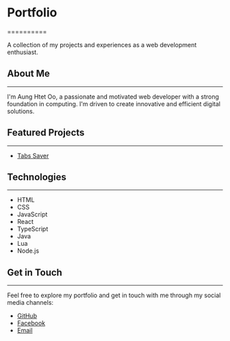 # Portfolio
==========

A collection of my projects and experiences as a web development enthusiast.

## About Me
------------

I'm Aung Htet Oo, a passionate and motivated web developer with a strong foundation in computing. I'm driven to create innovative and efficient digital solutions.

## Featured Projects
-------------------
* [Tabs Saver](https://github.com/BlaztiBoi/tab-saver)

## Technologies
--------------

* HTML
* CSS
* JavaScript
* React
* TypeScript
* Java 
* Lua
* Node.js


## Get in Touch
----------------

Feel free to explore my portfolio and get in touch with me through my social media channels:

* [GitHub](https://github.com/BlaztiBoi)
* [Facebook](https://facebook.com/AungHtetOo.2006)
* [Email](mailto:aunghtetoo12nd@gmail.com)
